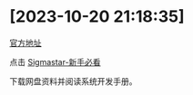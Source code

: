 


# [2023-10-20 21:18:35]

[官方地址](http://doc.industio.com/) 

点击 [Sigmastar-新手必看](http://doc.industio.com/docs/sig-readme/sig-readme-1cu3dr148p1n7)

下载网盘资料并阅读系统开发手册。



